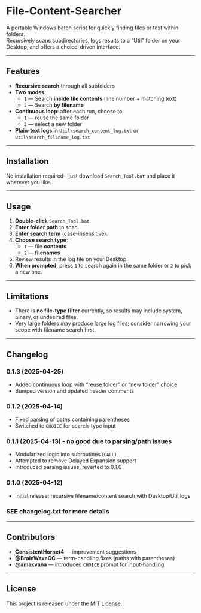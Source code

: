 # File-Content-Searcher

A portable Windows batch script for quickly finding files or text within folders.  
Recursively scans subdirectories, logs results to a “Util” folder on your Desktop, and offers a choice-driven interface.

---

## Features

- **Recursive search** through all subfolders  
- **Two modes**:
  - `1` — Search **inside file contents** (line number + matching text)  
  - `2` — Search **by filename**  
- **Continuous loop**: after each run, choose to:
  - `1` — reuse the same folder  
  - `2` — select a new folder  
- **Plain-text logs** in `Util\search_content_log.txt` or `Util\search_filename_log.txt`

---

## Installation

No installation required—just download `Search_Tool.bat` and place it wherever you like.

---

## Usage

1. **Double-click** `Search_Tool.bat`.  
2. **Enter folder path** to scan.  
3. **Enter search term** (case-insensitive).  
4. **Choose search type**:
   - `1` — file **contents**  
   - `2` — **filenames**  
5. Review results in the log file on your Desktop.  
6. **When prompted**, press `1` to search again in the same folder or `2` to pick a new one.  

---

## Limitations

- There is **no file-type filter** currently, so results may include system, binary, or undesired files.
- Very large folders may produce large log files; consider narrowing your scope with filename search first.

---
## Changelog

### 0.1.3 (2025-04-25)
- Added continuous loop with “reuse folder” or “new folder” choice  
- Bumped version and updated header comments  

### 0.1.2 (2025-04-14)
- Fixed parsing of paths containing parentheses  
- Switched to `CHOICE` for search-type input  

### 0.1.1 (2025-04-13) - **no good due to parsing/path issues**
- Modularized logic into subroutines (`CALL`)  
- Attempted to remove Delayed Expansion support  
- Introduced parsing issues; reverted to 0.1.0  

### 0.1.0 (2025-04-12)
- Initial release: recursive filename/content search with Desktop\Util logs  

### SEE changelog.txt for more details
---

## Contributors

- **ConsistentHornet4** — improvement suggestions  
- **@BrainWaveCC** — term-handling fixes (paths with parentheses)  
- **@amakvana** — introduced `CHOICE` prompt for input-handling 

---

## License

This project is released under the [MIT License](LICENSE).  
